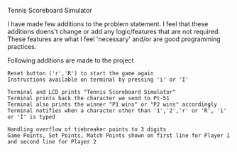 Tennis Scoreboard Simulator

I have made few additions to the problem statement.
I feel that these additions doens't change or add any logic/features that are not required.
These features are what I feel 'necessary' and/or are good programming practices.

Following additions are made to the project

	Reset button ('r','R') to start the game again
	Instructions available on terminal by pressing 'i' or 'I'

	Terminal and LCD prints "Tennis Scoreboard Simulator"
	Terminal prints back the character we send to Pt-51
	Terminal also prints the winner "P1 wins" or "P2 wins" accordingly
	Terminal notifies when a character other than '1','2','r' or 'R', 'i' or 'I' is typed

	Handling overflow of tiebreaker points to 3 digits
	Game Points, Set Points, Match Points shown on first line for Player 1 and second line for Player 2